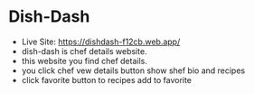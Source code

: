 # Dish-Dash
* Live Site: https://dishdash-f12cb.web.app/
* dish-dash is chef details website.
* this website you find chef details.
* you click chef vew details button show shef bio and recipes
* click favorite button to recipes add to favorite
